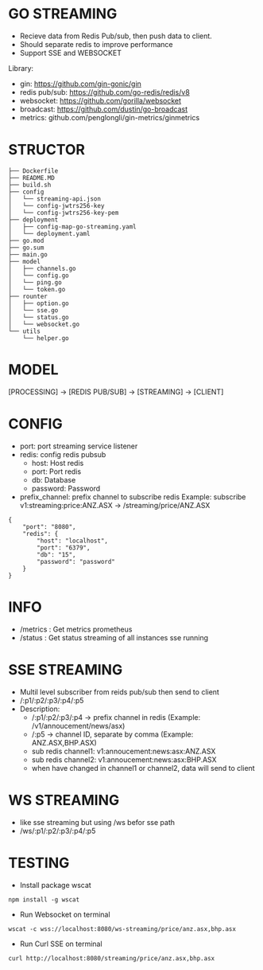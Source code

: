 # GO STREAMING
- Recieve data from Redis Pub/sub, then push data to client.
- Should separate redis to improve performance
- Support SSE and WEBSOCKET

Library:
- gin: https://github.com/gin-gonic/gin
- redis pub/sub: https://github.com/go-redis/redis/v8
- websocket: https://github.com/gorilla/websocket
- broadcast: https://github.com/dustin/go-broadcast
- metrics: github.com/penglongli/gin-metrics/ginmetrics

# STRUCTOR
```
├── Dockerfile
├── README.MD
├── build.sh
├── config
│   └── streaming-api.json
│   └── config-jwtrs256-key
│   └── config-jwtrs256-key-pem
├── deployment
│   ├── config-map-go-streaming.yaml
│   └── deployment.yaml
├── go.mod
├── go.sum
├── main.go
├── model
│   ├── channels.go
│   └── config.go
│   └── ping.go
│   └── token.go
├── rounter
│   ├── option.go
│   └── sse.go
│   └── status.go
│   └── websocket.go
└── utils
    └── helper.go
```

# MODEL
[PROCESSING] -> [REDIS PUB/SUB] -> [STREAMING] -> [CLIENT]

# CONFIG
- port: port streaming service listener
- redis: config redis pubsub
    - host: Host redis
    - port: Port redis
    - db: Database
    - password: Password
- prefix_channel: prefix channel to subscribe redis
    Example: subscribe v1:streaming:price:ANZ.ASX -> /streaming/price/ANZ.ASX

```
{
    "port": "8080",
    "redis": {
        "host": "localhost",
        "port": "6379",
        "db": "15",
        "password": "password"
    }
}
```

# INFO
- /metrics : Get metrics prometheus
- /status : Get status streaming of all instances sse running

# SSE STREAMING
- Multil level subscriber from reids pub/sub then send to client
- /:p1/:p2/:p3/:p4/:p5
- Description:
    - /:p1/:p2/:p3/:p4 -> prefix channel in redis (Example: /v1/annoucement/news/asx)
    - /:p5 -> channel ID, separate by comma (Example: ANZ.ASX,BHP.ASX)
    - sub redis channel1: v1:annoucement:news:asx:ANZ.ASX
    - sub redis channel2: v1:annoucement:news:asx:BHP.ASX
    - when have changed in channel1 or channel2, data will send to client

# WS STREAMING
- like sse streaming but using /ws befor sse path
- /ws/:p1/:p2/:p3/:p4/:p5

# TESTING
- Install package wscat
```
npm install -g wscat
```
- Run Websocket on terminal
```
wscat -c wss://localhost:8080/ws-streaming/price/anz.asx,bhp.asx
```

- Run Curl SSE on terminal 
```
curl http://localhost:8080/streaming/price/anz.asx,bhp.asx
```